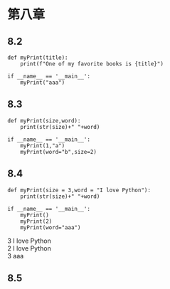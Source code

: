 #  第八章  
##  8.2
```
def myPrint(title):
    print(f"One of my favorite books is {title}")

if __name__ == '__main__':
    myPrint("aaa")
```
##  8.3
```
def myPrint(size,word):
    print(str(size)+" "+word)

if __name__ == '__main__':
    myPrint(1,"a")
    myPrint(word="b",size=2)
```
##  8.4
```
def myPrint(size = 3,word = "I love Python"):
    print(str(size)+" "+word)

if __name__ == '__main__':
    myPrint()
    myPrint(2)
    myPrint(word="aaa")
```
3 I love Python  
2 I love Python  
3 aaa  
##  8.5

